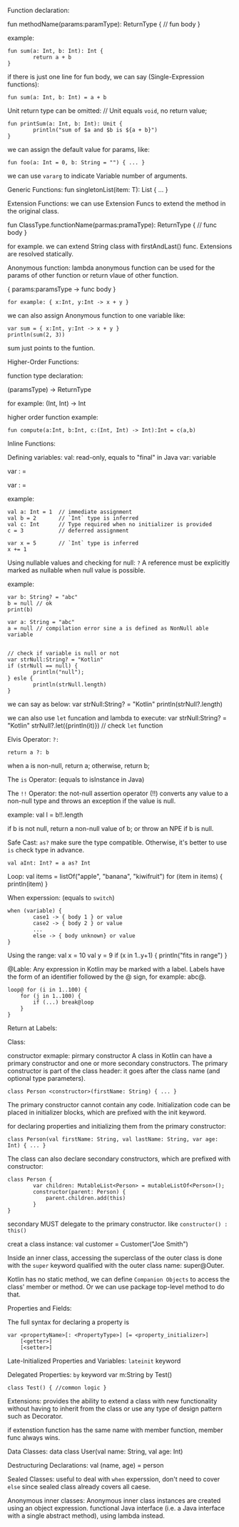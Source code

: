 Function declaration:

fun methodName(params:paramType): ReturnType {
    // fun body
}

example:

	fun sum(a: Int, b: Int): Int {
    		return a + b
	}

if there is just one line for fun body, we can say (Single-Expression functions):

	fun sum(a: Int, b: Int) = a + b

Unit return type can be omitted: // Unit equals `void`, no return
value;

	fun printSum(a: Int, b: Int): Unit {
    		println("sum of $a and $b is ${a + b}")
	}

we can assign the default value for params, like:

	fun foo(a: Int = 0, b: String = "") { ... }

we can use `vararg` to indicate Variable number of arguments.

Generic Functions:
fun <T> singletonList(item: T): List<T> { ... }

Extension Functions:
we can use Extension Funcs to extend the method in the original class.

fun ClassType.functionName(parmas:pramaType): ReturnType {
	// func body
}

for example. we can extend String class with firstAndLast() func.
Extensions are resolved statically.

Anonymous function: lambda
anonymous function can be used for the params of other function or return vlaue
of other function.

{ params:paramsType -> func body }

	for example: { x:Int, y:Int -> x + y }

we can also assign Anonymous function to one variable like:

	var sum = { x:Int, y:Int -> x + y }
	println(sum(2, 3))

sum just points to the funtion.

Higher-Order Functions:

function type declaration:

(paramsType) -> ReturnType

for example:   (Int, Int) -> Int

higher order function example:

	fun compute(a:Int, b:Int, c:(Int, Int) -> Int):Int = c(a,b)

Inline Functions:

Defining variables:
val: read-only, equals to "final" in Java
var: variable

var <variableName>:<variableType> = <initial value>

var <variableName>:<variableType> = <intial value>

example:

	val a: Int = 1  // immediate assignment
	val b = 2       // `Int` type is inferred
	val c: Int      // Type required when no initializer is provided
	c = 3           // deferred assignment

	var x = 5       // `Int` type is inferred
	x += 1


Using nullable values and checking for null: `?`
A reference must be explicitly marked as nullable when null value is possible.

example:

	var b: String? = "abc"
	b = null // ok
	print(b)

	var a: String = "abc"
	a = null // compilation error sine a is defined as NonNull able variable


	// check if variable is null or not
	var strNull:String? = "Kotlin"
	if (strNull == null) {
    		println("null");
	} esle {
    		println(strNull.length)
	}

we can say as below:
	var strNull:String? = "Kotlin"
	println(strNull?.length)

we can also use `let` funcation and lambda to execute:
	var strNull:String? = "Kotlin"
	strNull?.let({println(it)})   // check `let` function

Elvis Operator: `?:`

	return a ?: b

when a is non-null, return a; otherwise, return b;


The `is` Operator: (equals to isInstance in Java)

The `!!` Operator:
the not-null assertion operator (!!) converts any value to a non-null type and
throws an exception if the value is null.

example:
	val l = b!!.length

if b is not null, return a non-null value of b; or throw an NPE if b is null.


Safe Cast: `as?`
make sure the type compatible. Otherwise, it's better to use `is` check type in advance.

	val aInt: Int? = a as? Int


Loop:
	val items = listOf("apple", "banana", "kiwifruit")
	for (item in items) {
    		println(item)
	}

When experssion:  (equals to `switch`)

	when (variable) {
    		case1 -> { body 1 } or value
    		case2 -> { body 2 } or value
    		...
    		else -> { body unknown} or value
	}


Using the range:
	val x = 10
	val y = 9
	if (x in 1..y+1) {
    		println("fits in range")
	}


@Lable:
Any expression in Kotlin may be marked with a label.
Labels have the form of an identifier followed by the @ sign, for example: abc@.

	loop@ for (i in 1..100) {
    	for (j in 1..100) {
        	if (...) break@loop
    	}
	}

Return at Labels:


Class:

constructor exmaple: pirmary constructor
A class in Kotlin can have a primary constructor and one or more secondary constructors.
The primary constructor is part of the class header: it goes after the class name (and
optional type parameters).

	class Person <constructor>(firstName: String) { ... }

The primary constructor cannot contain any code. Initialization code can be placed in
initializer blocks, which are prefixed with the init keyword.

for declaring properties and initializing them from the primary constructor:

	class Person(val firstName: String, val lastName: String, var age: Int) { ... }

The class can also declare secondary constructors, which are prefixed with constructor:

	class Person {
    		var children: MutableList<Person> = mutableListOf<Person>();
    		constructor(parent: Person) {
        		parent.children.add(this)
    		}
	}

secondary MUST delegate to the primary constructor. like `constructor() : this()`

creat a class instance:
	val customer = Customer("Joe Smith")

Inside an inner class, accessing the superclass of the outer class is done with the `super`
keyword qualified with the outer class name: super@Outer.

Kotlin has no static method, we can define `Companion Objects` to access the class' member
or method. Or we can use package top-level method to do that.


Properties and Fields:

The full syntax for declaring a property is

	var <propertyName>[: <PropertyType>] [= <property_initializer>]
    	[<getter>]
    	[<setter>]

Late-Initialized Properties and Variables: `lateinit` keyword


Delegated Properties: `by` keyword
	var m:String by Test()

	class Test() { //common logic }


Extensions:
provides the ability to extend a class with new functionality without having to inherit from
the class or use any type of design pattern such as Decorator.

if extenstion function has the same name with member function, member func always wins.


Data Classes:
	data class User(val name: String, val age: Int)

Destructuring Declarations:
	val (name, age) = person

Sealed Classes:
	useful to deal with `when` experssion, don't need to cover `else` since sealed class already
	covers all caese.

Anonymous inner classes:
Anonymous inner class instances are created using an object expression.
functional Java interface (i.e. a Java interface with a single abstract method), using lambda instead.




